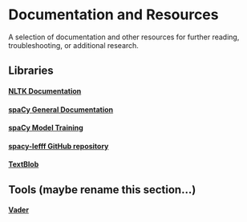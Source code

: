 # Documentation and Resources
A selection of documentation and other resources for further reading, troubleshooting, or additional research.

## Libraries

#### <a name="nltk"></a>[NLTK Documentation](https://www.nltk.org/)


#### <a name="spacy"></a>[spaCy General Documentation](https://spacy.io/api/doc)

#### [spaCy Model Training](https://spacy.io/usage/training)

#### [spacy-lefff GitHub repository](https://github.com/sammous/spacy-lefff)

#### <a name="blob"></a>[TextBlob](https://textblob.readthedocs.io/en/dev/)

## Tools (maybe rename this section...)

#### <a name="vader"></a>[Vader](https://www.nltk.org/api/nltk.sentiment.html#module-nltk.sentiment.vader)
